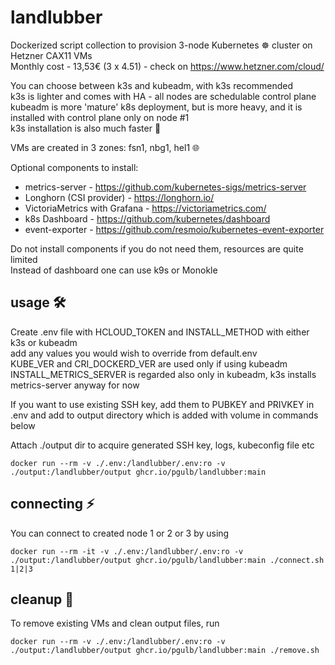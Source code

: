 # landlubber

Dockerized script collection to provision 3-node Kubernetes ☸️ cluster on Hetzner CAX11 VMs  
Monthly cost - 13,53€ (3 x 4.51) - check on https://www.hetzner.com/cloud/  
  
You can choose between k3s and kubeadm, with k3s recommended  
k3s is lighter and comes with HA - all nodes are schedulable control plane  
kubeadm is more 'mature' k8s deployment, but is more heavy, and it is installed with control
plane only on node #1  
k3s installation is also much faster 🚀  
  
VMs are created in 3 zones: fsn1, nbg1, hel1 🌐  
  
Optional components to install:
- metrics-server - https://github.com/kubernetes-sigs/metrics-server
- Longhorn (CSI provider) - https://longhorn.io/
- VictoriaMetrics with Grafana - https://victoriametrics.com/
- k8s Dashboard - https://github.com/kubernetes/dashboard
- event-exporter - https://github.com/resmoio/kubernetes-event-exporter
  
Do not install components if you do not need them, resources are quite limited  
Instead of dashboard one can use k9s or Monokle  
  
## usage 🛠️
  
Create .env file with HCLOUD_TOKEN and INSTALL_METHOD with either k3s or kubeadm  
add any values you would wish to override from default.env  
KUBE_VER and CRI_DOCKERD_VER are used only if using kubeadm  
INSTALL_METRICS_SERVER is regarded also only in kubeadm, k3s installs metrics-server anyway for now
  
If you want to use existing SSH key, add them to PUBKEY and PRIVKEY in .env and add to output
directory which is added with volume in commands below  
  
Attach ./output dir to acquire generated SSH key, logs, kubeconfig file etc
  
```shell
docker run --rm -v ./.env:/landlubber/.env:ro -v ./output:/landlubber/output ghcr.io/pgulb/landlubber:main
```
  
## connecting ⚡
  
You can connect to created node 1 or 2 or 3 by using  
  
```shell
docker run --rm -it -v ./.env:/landlubber/.env:ro -v ./output:/landlubber/output ghcr.io/pgulb/landlubber:main ./connect.sh 1|2|3
```
  
## cleanup 🧹
  
To remove existing VMs and clean output files, run  
  
```shell
docker run --rm -v ./.env:/landlubber/.env:ro -v ./output:/landlubber/output ghcr.io/pgulb/landlubber:main ./remove.sh
```
  